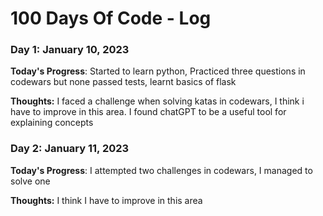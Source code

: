 # 100 Days Of Code - Log

### Day 1: January 10, 2023

**Today's Progress**: Started to learn python, Practiced three questions in codewars but none passed tests, learnt basics of flask

**Thoughts:** I faced a challenge when solving katas in codewars, I think i have to improve in this area. I found chatGPT to be a useful tool for explaining concepts

### Day 2: January 11, 2023

**Today's Progress**: I attempted two challenges in codewars, I managed to solve one

**Thoughts:** I think I have to improve in this area
